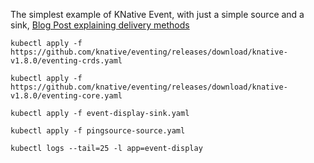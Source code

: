 The simplest example of KNative Event, with just a simple source and a sink, [Blog Post explaining delivery methods](https://medium.com/google-cloud/knative-eventing-delivery-methods-79d4ebe30a68)

```
kubectl apply -f https://github.com/knative/eventing/releases/download/knative-v1.8.0/eventing-crds.yaml

kubectl apply -f https://github.com/knative/eventing/releases/download/knative-v1.8.0/eventing-core.yaml

kubectl apply -f event-display-sink.yaml

kubectl apply -f pingsource-source.yaml

kubectl logs --tail=25 -l app=event-display
```






